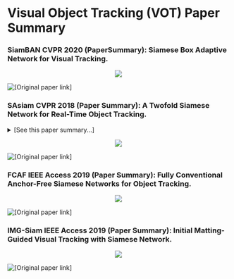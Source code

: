 # Visual Object Tracking (VOT) Paper Summary

### SiamBAN CVPR 2020 (PaperSummary): Siamese Box Adaptive Network for Visual Tracking.

<p align="center">
  <img src="SiamBAN CVPR 2020.gif" />
</p>

![[Original paper link]](https://arxiv.org/abs/2003.06761)


### SAsiam CVPR 2018 (Paper Summary): A Twofold Siamese Network for Real-Time Object Tracking.
<details>
<summary> [See this paper summary...] </summary>
<p align="center">
  <img src="SAsiam CVPR 2018.gif" />
</p>
</details>

<p align="center">
  <img src="SAsiam CVPR 2018.gif" />
</p>

![[Original paper link]](https://arxiv.org/abs/1802.08817)


### FCAF IEEE Access 2019 (Paper Summary): Fully Conventional Anchor-Free Siamese Networks for Object Tracking.

<p align="center">
  <img src="FCAF IEEE Access 2019.gif" />
</p>

![[Original paper link]](https://ieeexplore.ieee.org/abstract/document/8817955)


### IMG-Siam IEEE Access 2019 (Paper Summary): Initial Matting-Guided Visual Tracking with Siamese Network.

<p align="center">
  <img src="IMG-Siam IEEE Access 2019.gif" />
</p>

![[Original paper link]](https://ieeexplore.ieee.org/stamp/stamp.jsp?arnumber=8674549)

